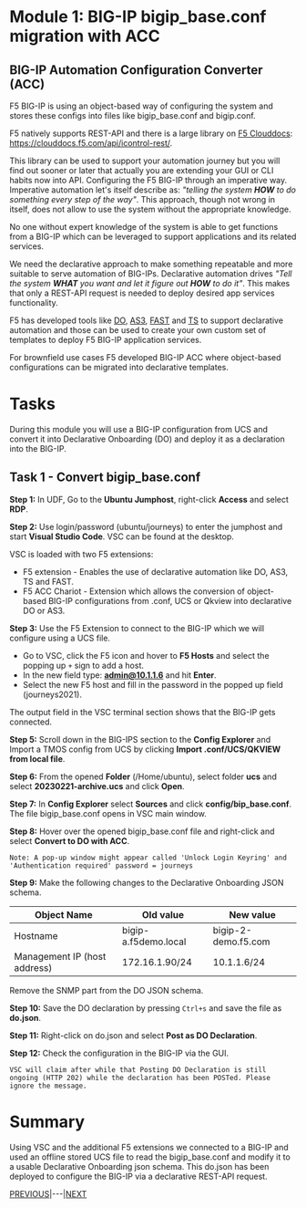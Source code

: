 # Module 1: BIG-IP bigip_base.conf migration with ACC

## BIG-IP Automation Configuration Converter (ACC)

F5 BIG-IP is using an object-based way of configuring the system and stores these configs into files like bigip_base.conf and bigip.conf.

F5 natively supports REST-API and there is a large library on [F5 Clouddocs](https://clouddocs.f5.com/): https://clouddocs.f5.com/api/icontrol-rest/.

This library can be used to support your automation journey but you will find out sooner or later that actually you are extending your GUI or CLI habits now into API. Configuring the F5 BIG-IP through an imperative way. Imperative automation let's itself describe as: *"telling the system **HOW** to do something every step of the way"*. This approach, though not wrong in itself, does not allow to use the system without the appropriate knowledge.

No one without expert knowledge of the system is able to get functions from a BIG-IP which can be leveraged to support applications and its related services.

We need the declarative approach to make something repeatable and more suitable to serve automation of BIG-IPs. Declarative automation drives *"Tell the system **WHAT** you want and let it figure out **HOW** to do it"*. This makes that only a REST-API request is needed to deploy desired app services functionality.

F5 has developed tools like [DO](https://clouddocs.f5.com/products/extensions/f5-declarative-onboarding/latest/), [AS3](https://clouddocs.f5.com/products/extensions/f5-declarative-onboarding/latest/), [FAST](https://clouddocs.f5.com/products/extensions/f5-appsvcs-templates/latest/) and [TS](https://clouddocs.f5.com/products/extensions/f5-telemetry-streaming/latest/) to support declarative automation and those can be used to create your own custom set of templates to deploy F5 BIG-IP application services.

For brownfield use cases F5 developed BIG-IP ACC where object-based configurations can be migrated into declarative templates.

# Tasks
During this module you will use a BIG-IP configuration from UCS and convert it into Declarative Onboarding (DO) and deploy it as a declaration into the BIG-IP.

## Task 1 - Convert bigip_base.conf

**Step 1:** In UDF, Go to the **Ubuntu Jumphost**, right-click **Access** and select **RDP**.

**Step 2:** Use login/password (ubuntu/journeys) to enter the jumphost and start **Visual Studio Code**. VSC can be found at the desktop.

VSC is loaded with two F5 extensions:
* F5 extension - Enables the use of declarative automation like DO, AS3, TS and FAST.
* F5 ACC Chariot - Extension which allows the conversion of  object-based BIG-IP configurations from .conf, UCS or Qkview into declarative DO or AS3.

**Step 3:** Use the F5 Extension to connect to the BIG-IP which we will configure using a UCS file. 

* Go to VSC, click the F5 icon and hover to **F5 Hosts** and select the popping up `+` sign to add a host.
* In the new field type: **admin@10.1.1.6** and hit **Enter**.
* Select the new F5 host and fill in the password in the popped up field (journeys2021).

The output field in the VSC terminal section shows that the BIG-IP gets connected.


**Step 5:** Scroll down in the BIG-IPS section to the **Config Explorer** and Import a TMOS config from UCS by clicking **Import .conf/UCS/QKVIEW from local file**.

**Step 6:** From the opened **Folder** (/Home/ubuntu), select folder **ucs** and select **20230221-archive.ucs** and click **Open**.

**Step 7:** In **Config Explorer** select **Sources** and click **config/bip_base.conf**. The file bigip_base.conf opens in VSC main window.

**Step 8:** Hover over the opened bigip_base.conf file and right-click and select **Convert to DO with ACC**.

```
Note: A pop-up window might appear called 'Unlock Login Keyring' and 'Authentication required' password = journeys
```

**Step 9:** Make the following changes to the Declarative Onboarding JSON schema.

|Object Name|Old value|New value|
|---------|---------|---------|
|Hostname |bigip-a.f5demo.local |bigip-2-demo.f5.com|
|Management IP (host address)| 172.16.1.90/24 | 10.1.1.6/24 |

Remove the SNMP part from the DO JSON schema.

**Step 10:** Save the DO declaration by pressing `Ctrl+s` and save the file as **do.json**.

**Step 11:** Right-click on do.json and select **Post as DO Declaration**. 

**Step 12:** Check the configuration in the BIG-IP via the GUI.

```
VSC will claim after while that Posting DO Declaration is still ongoing (HTTP 202) while the declaration has been POSTed. Please ignore the message.
```

# Summary
Using VSC and the additional F5 extensions we connected to a BIG-IP and used an offline stored UCS file to read the bigip_base.conf and modify it to a usable Declarative Onboarding json schema. This do.json has been deployed to configure the BIG-IP via a declarative REST-API request.

[PREVIOUS](docs/README.md)|---|[NEXT](../docs/module_2.md)